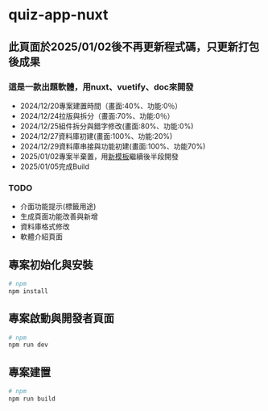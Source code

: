 # quiz-app-nuxt
## 此頁面於2025/01/02後不再更新程式碼，只更新打包後成果
### 這是一款出題軟體，用nuxt、vuetify、doc來開發
- 2024/12/20專案建置時間（畫面:40%、功能:0％）
- 2024/12/24拉版與拆分（畫面:70%、功能:0％）
- 2024/12/25組件拆分與錯字修改(畫面:80%、功能:0%)
- 2024/12/27資料庫初建(畫面:100%、功能:20%)
- 2024/12/29資料庫串接與功能初建(畫面:100%、功能70%)
- 2025/01/02專案半棄置，用[新模板](https://github.com/gurvancampion/nuxt-electron-trpc-prisma)繼續後半段開發
- 2025/01/05完成Build

### TODO
- 介面功能提示(標籤用途)
- 生成頁面功能改善與新增
- 資料庫格式修改
- 軟體介紹頁面

## 專案初始化與安裝
```bash
# npm
npm install
```

## 專案啟動與開發者頁面
```bash
# npm
npm run dev
```

## 專案建置
```bash
# npm
npm run build
```
